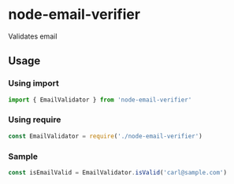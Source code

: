 # node-email-verifier

Validates email

## Usage

### Using import
```js
import { EmailValidator } from 'node-email-verifier'
```

### Using require
```js
const EmailValidator = require('./node-email-verifier')
```

### Sample
```js
const isEmailValid = EmailValidator.isValid('carl@sample.com')
```
